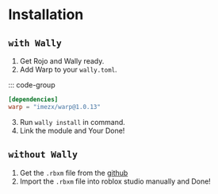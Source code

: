 # Installation

## `with Wally`

1. Get Rojo and Wally ready.
2. Add Warp to your `wally.toml`.

::: code-group
```toml [wally.toml]
[dependencies]
warp = "imezx/warp@1.0.13"
```

3. Run `wally install` in command.
4. Link the module and Your Done!

## `without Wally`

1. Get the `.rbxm` file from the [github](https://github.com/imezx/Warp)
2. Import the `.rbxm` file into roblox studio manually and Done!